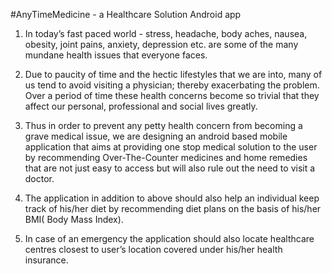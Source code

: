 #AnyTimeMedicine - a Healthcare Solution Android app

1. In today’s fast paced world - stress, headache, body aches, nausea, obesity, joint pains, anxiety, depression etc. are some of the many mundane health issues that everyone faces.

2. Due to paucity of time and the hectic lifestyles that we are into, many of us tend to avoid visiting a physician; thereby exacerbating the problem. Over a period of time these health concerns become so trivial that they affect our personal, professional and social lives greatly.

3. Thus in order to prevent any petty health concern from becoming a grave medical issue, we are designing an android based mobile application that aims at providing one stop medical solution to the user by recommending Over-The-Counter medicines and home remedies that are not just easy to access but will also rule out the need to visit a doctor.

4. The application in addition to above should also help an individual keep track of his/her diet by recommending diet plans on the basis of his/her BMI( Body Mass Index).

5. In case of an emergency the application should also locate healthcare centres closest to user’s location covered under his/her health insurance.
